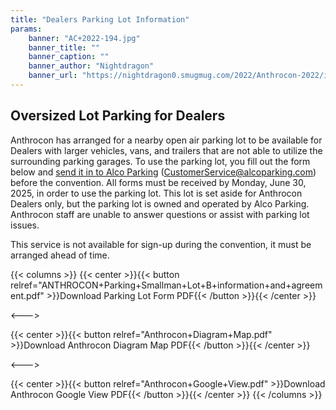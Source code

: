 ```yaml
---
title: "Dealers Parking Lot Information"
params:
    banner: "AC+2022-194.jpg"
    banner_title: ""
    banner_caption: ""
    banner_author: "Nightdragon"
    banner_url: "https://nightdragon0.smugmug.com/2022/Anthrocon-2022/i-N2nBXpM/A"
---
```


## Oversized Lot Parking for Dealers

Anthrocon has arranged for a nearby open air parking lot to be available for Dealers with larger vehicles, vans, and trailers that are not able to utilize the surrounding parking garages. To use the parking lot, you fill out the form below and [send it in to Alco Parking](https://alcoparking.com/contact-us/) (<CustomerService@alcoparking.com>) before the convention. All forms must be received by Monday, June 30, 2025, in order to use the parking lot. This lot is set aside for Anthrocon Dealers only, but the parking lot is owned and operated by Alco Parking. Anthrocon staff are unable to answer questions or assist with parking lot issues.

This service is not available for sign-up during the convention, it must be arranged ahead of time.

{{< columns >}}
{{< center >}}{{< button relref="ANTHROCON+Parking+Smallman+Lot+B+information+and+agreement.pdf" >}}Download Parking Lot Form PDF{{< /button >}}{{< /center >}}

<--->

{{< center >}}{{< button relref="Anthrocon+Diagram+Map.pdf" >}}Download Anthrocon Diagram Map PDF{{< /button >}}{{< /center >}}

<--->

{{< center >}}{{< button relref="Anthrocon+Google+View.pdf" >}}Download Anthrocon Google View PDF{{< /button >}}{{< /center >}}
{{< /columns >}}

